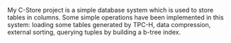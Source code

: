 My C-Store project is a simple database system which is used to store tables in columns.
Some simple operations have been implemented in this system:
loading some tables generated by TPC-H,
data compression,
external sorting,
querying tuples by building a b-tree index.
